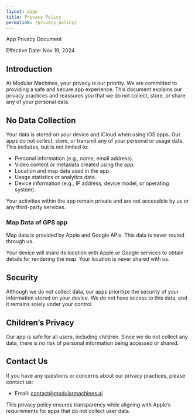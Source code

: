 ```yaml
---
layout: page
title: Privacy Policy
permalink: /privacy_policy/
---
```

App Privacy Document

Effective Date: Nov 19, 2024

## Introduction

At Modular Machines, your privacy is our priority. We are committed to providing a safe and secure app experience. This document explains our privacy practices and reassures you that we do not collect, store, or share any of your personal data.

## No Data Collection

Your data is stored on your device and iCloud when using iOS apps. Our apps do not collect, store, or transmit any of your personal or usage data. This includes, but is not limited to:

* Personal information (e.g., name, email address).
* Video content or metadata created using the app.
* Location and map data used in the app.
* Usage statistics or analytics data.
* Device information (e.g., IP address, device model, or operating system).

Your activities within the app remain private and are not accessible by us or any third-party services.

### Map Data of GPS app

Map data is provided by Apple and Google APIs. This data is never routed through us. 

Your device will share its location with Apple or Google services to obtain details for rendering the map. Your location is never shared with us.

## Security

Although we do not collect data, our apps prioritize the security of your information stored on your device. We do not have access to this data, and it remains solely under your control.

## Children’s Privacy

Our app is safe for all users, including children. Since we do not collect any data, there is no risk of personal information being accessed or shared.

## Contact Us

If you have any questions or concerns about our privacy practices, please contact us:

* Email: contact@modularmachines.ai

This privacy policy ensures transparency while aligning with Apple’s requirements for apps that do not collect user data.